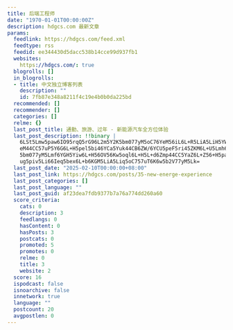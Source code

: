```yaml
---
title: 后端工程师
date: "1970-01-01T00:00:00Z"
description: hdgcs.com 最新文章
params:
  feedlink: https://hdgcs.com/feed.xml
  feedtype: rss
  feedid: ee344430d5dacc538b14cce99d937fb1
  websites:
    https://hdgcs.com/: true
  blogrolls: []
  in_blogrolls:
  - title: 中文独立博客列表
    description: ""
    id: 7fb87e348a8211f4c19e4b0b0da225bd
  recommended: []
  recommender: []
  categories: []
  relme: {}
  last_post_title: 通勤、旅游、过年 - 新能源汽车全方位体验
  last_post_description: !!binary |
    6LSt5Lmw5paw6IO95rqQ5rG96L2m5Y2K5bm077yM5oC76YeM56iL6L+R5LiA5LiH5YWs6Y
    eM44CC57uP5Y6G6L+H5pel5bi46YCa5Yuk44CB6ZW/6YCU5peF5ri45ZKM6L+U5Lmh6L+H
    5bm077yM5Lmf6YGH5Yiw6L+H56OV56Kw5oql6L+H5L+d6Zmp44CC5YaZ6L+Z56+H5paH56
    ug5piv5Li66Ieq5bex6L+b6KGM5LiA5Liq5oC757uT6K6w5b2V77yM5Lk=
  last_post_date: "2025-02-10T00:00:00+08:00"
  last_post_link: https://hdgcs.com/posts/35-new-energe-experience
  last_post_categories: []
  last_post_language: ""
  last_post_guid: af23dea7fdb9377b7a76a774dd260a60
  score_criteria:
    cats: 0
    description: 3
    feedlangs: 0
    hasContent: 0
    hasPosts: 3
    postcats: 0
    promoted: 5
    promotes: 0
    relme: 0
    title: 3
    website: 2
  score: 16
  ispodcast: false
  isnoarchive: false
  innetwork: true
  language: ""
  postcount: 20
  avgpostlen: 0
---
```

